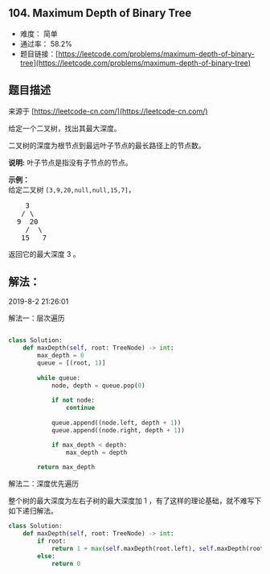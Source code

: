## 104. Maximum Depth of Binary Tree

- 难度： 简单
- 通过率： 58.2%
- 题目链接：[https://leetcode.com/problems/maximum-depth-of-binary-tree](https://leetcode.com/problems/maximum-depth-of-binary-tree)


## 题目描述

来源于 [https://leetcode-cn.com/](https://leetcode-cn.com/)

<p>给定一个二叉树，找出其最大深度。</p>

<p>二叉树的深度为根节点到最远叶子节点的最长路径上的节点数。</p>

<p><strong>说明:</strong>&nbsp;叶子节点是指没有子节点的节点。</p>

<p><strong>示例：</strong><br>
给定二叉树 <code>[3,9,20,null,null,15,7]</code>，</p>

<pre>    3
   / \
  9  20
    /  \
   15   7</pre>

<p>返回它的最大深度&nbsp;3 。</p>


## 解法：

2019-8-2 21:26:01


解法一：层次遍历

```python

class Solution:
    def maxDepth(self, root: TreeNode) -> int:
        max_depth = 0
        queue = [(root, 1)]
        
        while queue:
            node, depth = queue.pop(0)
            
            if not node:
                continue
                
            queue.append((node.left, depth + 1))
            queue.append((node.right, depth + 1))

            if max_depth < depth:
                max_depth = depth
            
        return max_depth
```

解法二：深度优先遍历

整个树的最大深度为左右子树的最大深度加 1 ，有了这样的理论基础，就不难写下如下递归解法。

```python
class Solution:
    def maxDepth(self, root: TreeNode) -> int:
        if root:
            return 1 + max(self.maxDepth(root.left), self.maxDepth(root.right))
        else:
            return 0
```